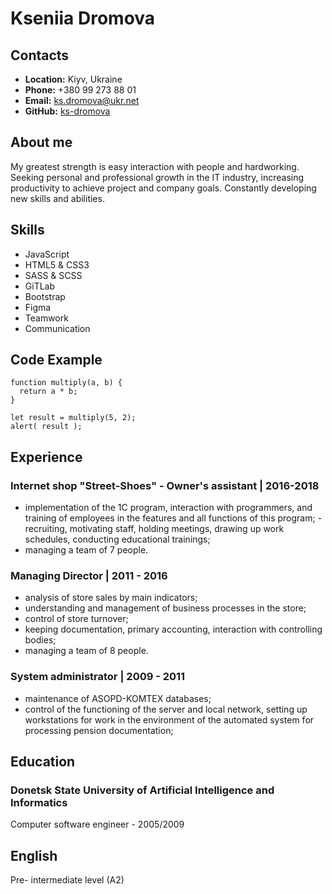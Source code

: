 # Kseniia Dromova

## Contacts

* **Location:** Kiyv, Ukraine
* **Phone:** +380 99 273 88 01
* **Email:** ks.dromova@ukr.net
* **GitHub:** [ks-dromova](https://app.rs.school/profile)

## About me

My greatest strength is easy interaction
with people and hardworking. Seeking
personal and professional growth in the
IT industry, increasing productivity to
achieve project and company goals.
Constantly developing new skills and
abilities.

## Skills

- JavaScript
- HTML5 & CSS3
- SASS & SCSS
- GiTLab
- Bootstrap
- Figma
- Teamwork
- Communication

## Code Example

```
function multiply(a, b) {
  return a * b;
}

let result = multiply(5, 2);
alert( result );
```
## Experience
### Internet shop "Street-Shoes" - Owner's assistant | 2016-2018
- implementation of the 1C program, interaction with
programmers, and training of employees in the
features and all functions of this program;
-recruiting, motivating staff, holding meetings,
drawing up work schedules, conducting educational
trainings;
- managing a team of 7 people.
### Managing Director | 2011 - 2016
- analysis of store sales by main indicators;
- understanding and management of business
processes in the store;
- control of store turnover;
- keeping documentation, primary accounting,
interaction with controlling bodies;
- managing a team of 8 people.
### System administrator | 2009 - 2011
- maintenance of ASOPD-KOMTEX databases;
- control of the functioning of the server and local
network, setting up workstations for work in the
environment of the automated system for processing
pension documentation;

## Education
### Donetsk State University of Artificial Intelligence and Informatics
Computer software engineer -
2005/2009

## English
Pre- intermediate level (A2)
